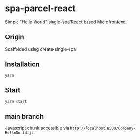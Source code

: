 # spa-parcel-react

Simple "Hello World" single-spa/React based Microfrontend.

## Origin

Scaffolded using create-single-spa

## Installation

```shell
yarn
```

## Start

```shell
yarn start
```

## main branch

Javascript chunk accessible via `http://localhost:8500/Company-HelloWorld.js`
